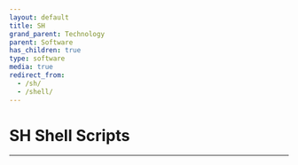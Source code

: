 ```yaml
---
layout: default
title: SH
grand_parent: Technology
parent: Software
has_children: true
type: software
media: true
redirect_from:
  - /sh/
  - /shell/
---
```

# SH Shell Scripts

* * *